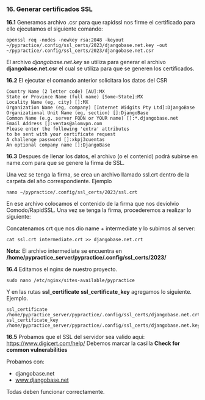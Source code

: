 ### 16. Generar certificados SSL

__16.1__ Generamos archivo .csr para que rapidssl nos firme el certificado para ello ejecutamos el siguiente comando:

    openssl req -nodes -newkey rsa:2048 -keyout ~/pypractice/.config/ssl_certs/2023/djangobase.net.key -out ~/pypractice/.config/ssl_certs/2023/djangobase.net.csr

El archivo *djangobase.net.key* se utiliza para generar el archivo **djangobase.net.csr** el cual se utiliza para que se generen los certificados.


__16.2__ El ejecutar el comando anterior solicitara los datos del CSR

    Country Name (2 letter code) [AU]:MX
    State or Province Name (full name) [Some-State]:MX
    Locality Name (eg, city) []:MX
    Organization Name (eg, company) [Internet Widgits Pty Ltd]:DjangoBase
    Organizational Unit Name (eg, section) []:DjangoBase
    Common Name (e.g. server FQDN or YOUR name) []:*.djangobase.net
    Email Address []:ventas@alomvpn.com
    Please enter the following 'extra' attributes
    to be sent with your certificate request
    A challenge password []:xkpj3cuentas
    An optional company name []:DjangoBase

__16.3__ Despues de llenar los datos, el archivo (o el contenid) podrá subirse en name.com para que se genere la firma de SSL. 

Una vez se tenga la firma, se crea un archivo llamado ssl.crt dentro de la carpeta del año correspondiente. Ejemplo

    nano ~/pypractice/.config/ssl_certs/2023/ssl.crt

En ese archivo colocamos el contenido de la firma que nos deviolvio Comodo/RapidSSL. Una vez se tenga la firma, procederemos a realizar lo siguiente:

Concatenamos crt que nos dio name + intermediate y lo subimos al server:

    cat ssl.crt intermediate.crt >> djangobase.net.crt

**Nota:** El archivo intermediate se encuentra en **/home/pypractice_server/pypractice/.config/ssl_certs/2023/**

__16.4__ Editamos el nginx de nuestro proyecto.

    sudo nano /etc/nginx/sites-available/pypractice

Y en las rutas __ssl_certificate__ __ssl_certificate_key__ agregamos lo siguiente. Ejemplo.

    ssl_certificate       /home/pypractice_server/pypractice/.config/ssl_certs/djangobase.net.crt;
    ssl_certificate_key   /home/pypractice_server/pypractice/.config/ssl_certs/djangobase.net.key;


__16.5__ Probamos que el SSL del servidor sea valido aqui: https://www.digicert.com/help/
Debemos marcar la casilla **Check for common vulnerabilities**

Probamos con:

- djangobase.net
- www.djangobase.net

Todas deben funcionar correctamente.